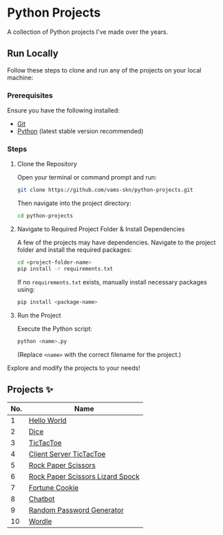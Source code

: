 # Python Projects

A collection of Python projects I've made over the years.

## Run Locally

Follow these steps to clone and run any of the projects on your local machine:  

### Prerequisites
Ensure you have the following installed:
- [Git](https://git-scm.com/downloads)
- [Python](https://www.python.org/downloads/) (latest stable version recommended)

### Steps

1. Clone the Repository  
   
   Open your terminal or command prompt and run:  
   ```bash
   git clone https://github.com/vams-skn/python-projects.git
   ```
   Then navigate into the project directory:  
   ```bash
   cd python-projects
   ```

2. Navigate to Required Project Folder & Install Dependencies
   
   A few of the projects may have dependencies. Navigate to the project folder and install the required packages:  
   ```bash
   cd <project-folder-name>
   pip install -r requirements.txt
   ```
   If no `requirements.txt` exists, manually install necessary packages using:  
   ```bash
   pip install <package-name>
   ```

3. Run the Project
   
   Execute the Python script:  
   ```bash
   python <name>.py
   ```
   (Replace `<name>` with the correct filename for the project.)

Explore and modify the projects to your needs!

## Projects ✨

No. | Name 
--- | ---
1 | [Hello World](https://github.com/vams-skn/python-projects/tree/main/Hello%20World)
2 | [Dice](https://github.com/vams-skn/python-projects/tree/main/Dice)
3 | [TicTacToe](https://github.com/vams-skn/python-projects/tree/main/TicTacToe)
4 | [Client Server TicTacToe](https://github.com/vams-skn/python-projects/tree/main/Client%20Server%20TicTacToe)
5 | [Rock Paper Scissors](https://github.com/vams-skn/python-projects/tree/main/Rock%20Paper%20Scissors)
6 | [Rock Paper Scissors Lizard Spock](https://github.com/vams-skn/python-projects/tree/main/Rock%20Paper%20Scissors%20Lizard%20Spock)
7 | [Fortune Cookie](https://github.com/vams-skn/python-projects/tree/main/Fortune%20Cookie)
8 | [Chatbot](https://github.com/vams-skn/python-projects/tree/main/Chatbot)
9 | [Random Password Generator](https://github.com/vams-skn/python-projects/tree/main/Random%20Password%20Generator)
10 | [Wordle](https://github.com/vams-skn/python-projects/tree/main/Wordle)